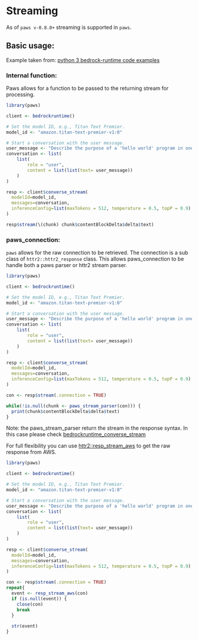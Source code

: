 # Streaming

As of `paws v-0.8.0+` streaming is supported in `paws`.


## Basic usage:

Example taken from: [python 3 bedrock-runtime code examples](https://docs.aws.amazon.com/code-library/latest/ug/python_3_bedrock-runtime_code_examples.html)


### Internal function:

Paws allows for a function to be passed to the returning stream for processing.

```r
library(paws)

client <- bedrockruntime()

# Set the model ID, e.g., Titan Text Premier.
model_id <- "amazon.titan-text-premier-v1:0"

# Start a conversation with the user message.
user_message <- "Describe the purpose of a 'hello world' program in one line."
conversation <- list(
    list(
        role = "user",
        content = list(list(text= user_message))
    )
)

resp <- client$converse_stream(
  modelId=model_id,
  messages=conversation,
  inferenceConfig=list(maxTokens = 512, temperature = 0.5, topP = 0.9)
)

resp$stream(\(chunk) chunk$contentBlockDelta$delta$text)
```

### paws_connection:

`paws` allows for the raw connection to be retrieved. The connection is a sub class of `httr2::httr2_response` class.
This allows paws_connection to be handle both a paws parser or httr2 stream parser.

```r
library(paws)

client <- bedrockruntime()

# Set the model ID, e.g., Titan Text Premier.
model_id <- "amazon.titan-text-premier-v1:0"

# Start a conversation with the user message.
user_message <- "Describe the purpose of a 'hello world' program in one line."
conversation <- list(
    list(
        role = "user",
        content = list(list(text= user_message))
    )
)

resp <- client$converse_stream(
  modelId=model_id,
  messages=conversation,
  inferenceConfig=list(maxTokens = 512, temperature = 0.5, topP = 0.9)
)

con <- resp$stream(.connection = TRUE)

while(!is.null(chunk <- paws_stream_parser(con))) {
  print(chunk$contentBlockDelta$delta$text)
}
```

Note: the paws_stream_parser return the stream in the response syntax. In this case please check [bedrockruntime_converse_stream](https://paws-r.github.io/docs/bedrockruntime_converse_stream/)

For full flexibility you can use [httr2::resp_stream_aws](https://httr2.r-lib.org/reference/req_perform_stream.html?search-input=resp_stream_aws) to get the raw response from AWS.

```r
library(paws)

client <- bedrockruntime()

# Set the model ID, e.g., Titan Text Premier.
model_id <- "amazon.titan-text-premier-v1:0"

# Start a conversation with the user message.
user_message <- "Describe the purpose of a 'hello world' program in one line."
conversation <- list(
    list(
        role = "user",
        content = list(list(text= user_message))
    )
)

resp <- client$converse_stream(
  modelId=model_id,
  messages=conversation,
  inferenceConfig=list(maxTokens = 512, temperature = 0.5, topP = 0.9)
)

con <- resp$stream(.connection = TRUE)
repeat{
  event <- resp_stream_aws(con)
  if (is.null(event)) {
    close(con)
    break
  }
  
  str(event)
}
```
